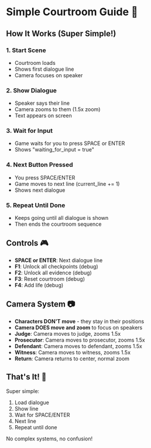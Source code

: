 # Simple Courtroom Guide 🎯

## How It Works (Super Simple!)

### 1. **Start Scene**
- Courtroom loads
- Shows first dialogue line
- Camera focuses on speaker

### 2. **Show Dialogue**
- Speaker says their line
- Camera zooms to them (1.5x zoom)
- Text appears on screen

### 3. **Wait for Input**
- Game waits for you to press SPACE or ENTER
- Shows "waiting_for_input = true"

### 4. **Next Button Pressed**
- You press SPACE/ENTER
- Game moves to next line (current_line += 1)
- Shows next dialogue

### 5. **Repeat Until Done**
- Keeps going until all dialogue is shown
- Then ends the courtroom sequence

## Controls 🎮

- **SPACE or ENTER**: Next dialogue line
- **F1**: Unlock all checkpoints (debug)
- **F2**: Unlock all evidence (debug)
- **F3**: Reset courtroom (debug)
- **F4**: Add life (debug)

## Camera System 📷

- **Characters DON'T move** - they stay in their positions
- **Camera DOES move and zoom** to focus on speakers
- **Judge**: Camera moves to judge, zooms 1.5x
- **Prosecutor**: Camera moves to prosecutor, zooms 1.5x
- **Defendant**: Camera moves to defendant, zooms 1.5x
- **Witness**: Camera moves to witness, zooms 1.5x
- **Return**: Camera returns to center, normal zoom

## That's It! 🎯

Super simple:
1. Load dialogue
2. Show line
3. Wait for SPACE/ENTER
4. Next line
5. Repeat until done

No complex systems, no confusion!

